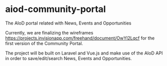 # aiod-community-portal
The AIoD portal related with News, Events and Opportunities

Currently, we are finalizing the wireframes https://projects.invisionapp.com/freehand/document/OwYl2Lqcf for the first version of the Community Portal. 

The project will be built on Laravel and Vue.js and make use of the AIoD API in order to save/edit/search News, Events and Opportunities.
